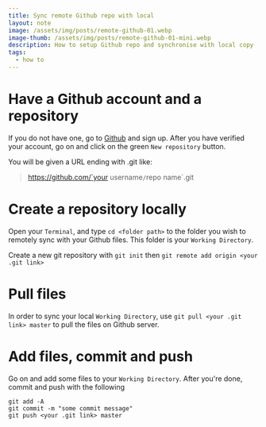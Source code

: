 ```yaml
---
title: Sync remote Github repo with local
layout: note
image: /assets/img/posts/remote-github-01.webp
image-thumb: /assets/img/posts/remote-github-01-mini.webp
description: How to setup Github repo and synchronise with local copy
tags:
  - how to
---
```


# Have a Github account and a repository
If you do not have one, go to [Github](https://github.com) and sign up. After you have verified your account, go on and click on the green `New repository` button.

You will be given a URL ending with .git like:
> https://github.com/`your username`/`repo name`.git

# Create a repository locally
Open your `Terminal`, and type ```cd <folder path>``` to the folder you wish to remotely sync with your Github files. This folder is your `Working Directory`.

Create a new git repository with `git init` then `git remote add origin <your .git link>`

# Pull files
In order to sync your local `Working Directory`, use `git pull <your .git link> master` to pull the files on Github server.

# Add files, commit and push
Go on and add some files to your `Working Directory`. After you're done, commit and push with the following
```
git add -A
git commit -m "some commit message"
git push <your .git link> master
```
